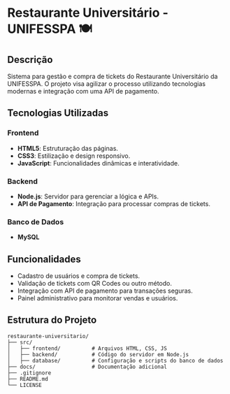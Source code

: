 # Restaurante Universitário - UNIFESSPA 🍽️

## Descrição
Sistema para gestão e compra de tickets do Restaurante Universitário da UNIFESSPA. O projeto visa agilizar o processo utilizando tecnologias modernas e integração com uma API de pagamento.

## Tecnologias Utilizadas
### Frontend
- **HTML5**: Estruturação das páginas.
- **CSS3**: Estilização e design responsivo.
- **JavaScript**: Funcionalidades dinâmicas e interatividade.

### Backend
- **Node.js**: Servidor para gerenciar a lógica e APIs.
- **API de Pagamento**: Integração para processar compras de tickets.

### Banco de Dados
- **MySQL** 

## Funcionalidades
- Cadastro de usuários e compra de tickets.
- Validação de tickets com QR Codes ou outro método.
- Integração com API de pagamento para transações seguras.
- Painel administrativo para monitorar vendas e usuários.

## Estrutura do Projeto
```plaintext
restaurante-universitario/
├── src/
│   ├── frontend/          # Arquivos HTML, CSS, JS
│   ├── backend/           # Código do servidor em Node.js
│   ├── database/          # Configuração e scripts do banco de dados
├── docs/                  # Documentação adicional
├── .gitignore
├── README.md
└── LICENSE

